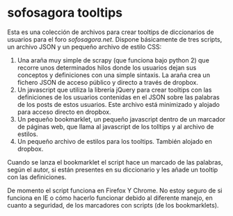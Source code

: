 # sofosagora tooltips

Esta es una colección de archivos para crear tooltips de diccionarios de usuarios para el foro _sofosagora.net_. Dispone básicamente de tres scripts, un archivo JSON y un pequeño archivo de estilo CSS:

1. Una araña muy simple de scrapy (que funciona bajo python 2) que recorre unos determinados hilos donde los usuarios dejan sus conceptos y definiciones con una simple sintaxis. La araña crea un fichero JSON de acceso público y directo a través de dropbox.
2. Un javascript que utiliza la librería jQuery para crear tooltips con las definiciones de los usuarios contenidas en el JSON sobre las palabras de los posts de estos usuarios. Este archivo está minimizado y alojado para acceso directo en dropbox.
3. Un pequeño bookmarklet, un pequeño javascript dentro de un marcador de páginas web, que llama al javascript de los tolltips y al archivo de estilos.
4. Un pequeño archivo de estilos para los tooltips. También alojado en dropbox.

Cuando se lanza el bookmarklet el script hace un marcado de las palabras, según el autor, si están presentes en su diccionario y les añade un tooltip con las definiciones.

De momento el script funciona en Firefox Y Chrome. No estoy seguro de si funciona en IE o cómo hacerlo funcionar debido al diferente manejo, en cuanto a seguridad, de los marcadores con scripts (de los bookmarklets).

